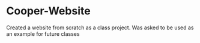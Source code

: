 # Cooper-Website
Created a website from scratch as a class project. Was asked to be used as an example for future classes
